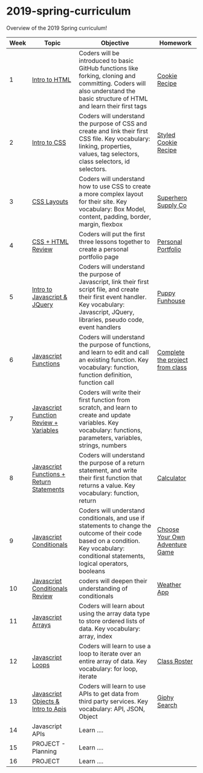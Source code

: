 # 2019-spring-curriculum
Overview of the 2019 Spring curriculum! 


| Week         | Topic        | Objective    | Homework      |
|------------- |------------- |------------- | ------------- |
| 1 | [Intro to HTML](https://github.com/Coderbabez/2019-spring-01-html-intro) | Coders will be introduced to basic GitHub functions like forking, cloning and committing. Coders will also understand the basic structure of HTML and learn their first tags | [Cookie Recipe](https://github.com/Coderbabez/2019-spring-01h-recipe-page) | 
| 2 | [Intro to CSS](https://github.com/Coderbabez/2019-spring-02-css-intro) | Coders will understand the purpose of CSS and create and link their first CSS file. Key vocabulary: linking, properties, values, tag selectors, class selectors, id selectors. | [Styled Cookie Recipe](https://github.com/Coderbabez/2019-spring-02h-recipe-page) |  
| 3 | [CSS Layouts](https://github.com/Coderbabez/2019-spring-03-css-layout) | Coders will understand how to use CSS to create a more complex layout for their site. Key vocabulary: Box Model, content, padding, border, margin, flexbox | [Superhero Supply Co](https://github.com/Coderbabez/2019-spring-03h-superhero-supply-shop) |  
| 4 | [CSS + HTML Review](https://github.com/Coderbabez/2019-spring-04-css-review-project) | Coders will put the first three lessons together to create a personal portfolio page | [Personal Portfolio](https://github.com/Coderbabez/2019-spring-04h-personal-portfolio) | 
| 5 | [Intro to Javascript & JQuery](https://github.com/Coderbabez/2019-spring-05-javascript-intro) | Coders will understand the purpose of Javascript, link their first script file, and create their first event handler. Key vocabulary: Javascript, JQuery, libraries, pseudo code, event handlers | [Puppy Funhouse](https://github.com/Coderbabez/2019-spring-05h-puppy-funhouse) | 
| 6 | [Javascript Functions](https://github.com/Coderbabez/2019-spring-06-javascript-functions) | Coders will understand the purpose of functions, and learn to edit and call an existing function. Key vocabulary: function, function definition, function call | [Complete the project from class](https://github.com/Coderbabez/2019-spring-06-javascript-functions/blob/master/README.md#homework-update-this-project) | 
| 7 | [Javascript Function Review + Variables](https://github.com/Coderbabez/2019-spring-07-javascript-functions-vars) | Coders will write their first function from scratch, and learn to create and update variables. Key vocabulary: functions, parameters, variables, strings, numbers | []() | 
| 8 | [Javascript Functions + Return Statements](https://github.com/Coderbabez/2019-spring-08-javascript-functions-returns) | Coders will understand the purpose of a return statement, and write their first function that returns a value. Key vocabulary: function, return | [Calculator](https://github.com/Coderbabez/2019-spring-08h-calculator) | 
| 9 | [Javascript Conditionals](https://github.com/Coderbabez/2019-spring-09-javascript-intro-conditionals) | Coders will understand conditionals, and use if statements to change the outcome of their code based on a condition. Key vocabulary: conditional statements, logical operators, booleans | [Choose Your Own Adventure Game](https://github.com/Coderbabez/2019-spring-09h-choose-your-adventure-game) | 
| 10 | [Javascript Conditionals Review](https://github.com/Coderbabez/2019-spring-10-javascript-conditionals-review) | coders will deepen their understanding of conditionals | [Weather App](https://github.com/Coderbabez/2019-spring-10h-weather-app) | 
| 11 | [Javascript Arrays](https://github.com/Coderbabez/2019-spring-11-javascript-arrays) | Coders will learn about using the array data type to store ordered lists of data. Key vocabulary: array, index | []() | 
| 12 | [Javascript Loops](https://github.com/Coderbabez/2019-spring-12-javascript-loops) | Coders will learn to use a loop to iterate over an entire array of data. Key vocabulary: for loop, iterate | [Class Roster](https://github.com/Coderbabez/2019-spring-12h-class-roster-loop) | 
| 13 | [Javascript Objects & Intro to Apis](https://github.com/Coderbabez/2019-spring-13-apis) | Coders will learn to use APIs to get data from third party services. Key vocabulary: API, JSON, Object | [Giphy Search](https://github.com/Coderbabez/2019-spring-13h-giphy-search) | 
| 14 | Javascript APIs | Learn .... | []() | 
| 15 | PROJECT - Planning | Learn .... | | 
| 16 | PROJECT | Learn .... | | 

